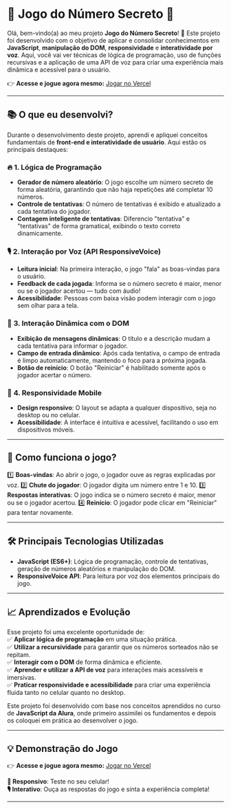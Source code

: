 # 🎉 **Jogo do Número Secreto** 🎉

Olá, bem-vindo(a) ao meu projeto **Jogo do Número Secreto**! 🚀
Este projeto foi desenvolvido com o objetivo de aplicar e consolidar conhecimentos em **JavaScript**, **manipulação do DOM**, **responsividade** e **interatividade por voz**. Aqui, você vai ver técnicas de lógica de programação, uso de funções recursivas e a aplicação de uma API de voz para criar uma experiência mais dinâmica e acessível para o usuário.

👉 **Acesse e jogue agora mesmo:** [Jogar no Vercel](https://vercel.com/evelise-s-projects/jogo-numero-secreto/5ynB25spoaAKnysTw2i6s2UySPhL)  

---

## 📚 **O que eu desenvolvi?**

Durante o desenvolvimento deste projeto, aprendi e apliquei conceitos fundamentais de **front-end e interatividade de usuário**. Aqui estão os principais destaques:

### 🔥 **1. Lógica de Programação**
- **Gerador de número aleatório**: O jogo escolhe um número secreto de forma aleatória, garantindo que não haja repetições até completar 10 números.
- **Controle de tentativas**: O número de tentativas é exibido e atualizado a cada tentativa do jogador.
- **Contagem inteligente de tentativas**: Diferencio "tentativa" e "tentativas" de forma gramatical, exibindo o texto correto dinamicamente.

### 🎙️ **2. Interação por Voz** (API ResponsiveVoice)
- **Leitura inicial**: Na primeira interação, o jogo "fala" as boas-vindas para o usuário.
- **Feedback de cada jogada**: Informa se o número secreto é maior, menor ou se o jogador acertou — tudo com áudio!
- **Acessibilidade**: Pessoas com baixa visão podem interagir com o jogo sem olhar para a tela.

### 💅 **3. Interação Dinâmica com o DOM**
- **Exibição de mensagens dinâmicas**: O título e a descrição mudam a cada tentativa para informar o jogador.
- **Campo de entrada dinâmico**: Após cada tentativa, o campo de entrada é limpo automaticamente, mantendo o foco para a próxima jogada.
- **Botão de reinício**: O botão "Reiniciar" é habilitado somente após o jogador acertar o número.

### 📱 **4. Responsividade Mobile**
- **Design responsivo**: O layout se adapta a qualquer dispositivo, seja no desktop ou no celular.
- **Acessibilidade**: A interface é intuitiva e acessível, facilitando o uso em dispositivos móveis.

---

## 🚀 **Como funciona o jogo?**

1️⃣ **Boas-vindas**: Ao abrir o jogo, o jogador ouve as regras explicadas por voz.
2️⃣ **Chute do jogador**: O jogador digita um número entre 1 e 10.
3️⃣ **Respostas interativas**: O jogo indica se o número secreto é maior, menor ou se o jogador acertou.
4️⃣ **Reinício**: O jogador pode clicar em "Reiniciar" para tentar novamente.

---

## 🛠️ **Principais Tecnologias Utilizadas**

- **JavaScript (ES6+)**: Lógica de programação, controle de tentativas, geração de números aleatórios e manipulação do DOM.
- **ResponsiveVoice API**: Para leitura por voz dos elementos principais do jogo.

---

## 📈 **Aprendizados e Evolução**

Esse projeto foi uma excelente oportunidade de:  
✅ **Aplicar lógica de programação** em uma situação prática.  
✅ **Utilizar a recursividade** para garantir que os números sorteados não se repitam.  
✅ **Interagir com o DOM** de forma dinâmica e eficiente.  
✅ **Aprender e utilizar a API de voz** para interações mais acessíveis e imersivas.  
✅ **Praticar responsividade e acessibilidade** para criar uma experiência fluida tanto no celular quanto no desktop.  

Este projeto foi desenvolvido com base nos conceitos aprendidos no curso de **JavaScript da Alura**, onde primeiro assimilei os fundamentos e depois os coloquei em prática ao desenvolver o jogo.  

---

## 💡 **Demonstração do Jogo**

👉 **Acesse e jogue agora mesmo:** [Jogar no Vercel](https://vercel.com/evelise-s-projects/jogo-numero-secreto/5ynB25spoaAKnysTw2i6s2UySPhL)  

**📱 Responsivo**: Teste no seu celular!  
**🎙️ Interativo**: Ouça as respostas do jogo e sinta a experiência completa!  

---

